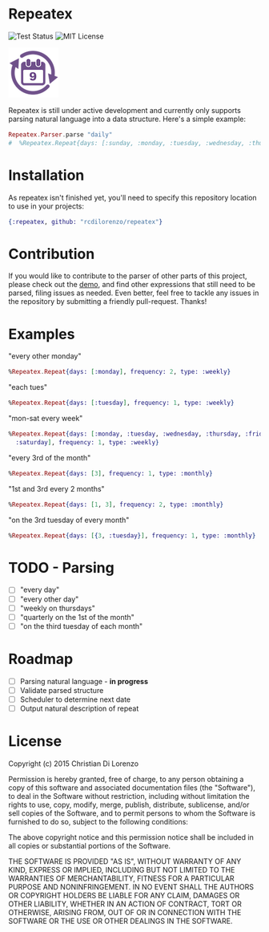Repeatex
========

![Test Status](https://travis-ci.org/rcdilorenzo/repeatex.svg)
![MIT License](https://img.shields.io/badge/license-MIT-blue.svg?style=flat)
<br>

![Repeatex](logo.png)

Repeatex is still under active development and currently only supports parsing natural language into a data structure. Here's a simple example:

```elixir
Repeatex.Parser.parse "daily"
#  %Repeatex.Repeat{days: [:sunday, :monday, :tuesday, :wednesday, :thursday, :friday, :saturday], frequency: 1, type: :weekly}
```

# Installation

As repeatex isn't finished yet, you'll need to specify this repository location to use in your projects:
```elixir
{:repeatex, github: "rcdilorenzo/repeatex"}
```

# Contribution

If you would like to contribute to the parser of other parts of this project, please check out the [demo](http://rcdilorenzo.github.io/repeatex), and find other expressions that still need to be parsed, filing issues as needed. Even better, feel free to tackle any issues in the repository by submitting a friendly pull-request. Thanks!

# Examples

"every other monday"
```elixir
%Repeatex.Repeat{days: [:monday], frequency: 2, type: :weekly}
```

"each tues"
```elixir
%Repeatex.Repeat{days: [:tuesday], frequency: 1, type: :weekly}
```

"mon-sat every week"
```elixir
%Repeatex.Repeat{days: [:monday, :tuesday, :wednesday, :thursday, :friday,
  :saturday], frequency: 1, type: :weekly}
```

"every 3rd of the month"
```elixir
%Repeatex.Repeat{days: [3], frequency: 1, type: :monthly}
```

"1st and 3rd every 2 months"
```elixir
%Repeatex.Repeat{days: [1, 3], frequency: 2, type: :monthly}
```

"on the 3rd tuesday of every month"
```elixir
%Repeatex.Repeat{days: [{3, :tuesday}], frequency: 1, type: :monthly}
```

# TODO - Parsing

- [ ] "every day"
- [ ] "every other day"
- [ ] "weekly on thursdays"
- [ ] "quarterly on the 1st of the month"
- [ ] "on the third tuesday of each month"

# Roadmap

- [ ] Parsing natural language - **in progress**
- [ ] Validate parsed structure
- [ ] Scheduler to determine next date
- [ ] Output natural description of repeat

# License

Copyright (c) 2015 Christian Di Lorenzo

Permission is hereby granted, free of charge, to any person obtaining a copy
of this software and associated documentation files (the "Software"), to deal
in the Software without restriction, including without limitation the rights
to use, copy, modify, merge, publish, distribute, sublicense, and/or sell
copies of the Software, and to permit persons to whom the Software is
furnished to do so, subject to the following conditions:

The above copyright notice and this permission notice shall be included in
all copies or substantial portions of the Software.

THE SOFTWARE IS PROVIDED "AS IS", WITHOUT WARRANTY OF ANY KIND, EXPRESS OR
IMPLIED, INCLUDING BUT NOT LIMITED TO THE WARRANTIES OF MERCHANTABILITY,
FITNESS FOR A PARTICULAR PURPOSE AND NONINFRINGEMENT. IN NO EVENT SHALL THE
AUTHORS OR COPYRIGHT HOLDERS BE LIABLE FOR ANY CLAIM, DAMAGES OR OTHER
LIABILITY, WHETHER IN AN ACTION OF CONTRACT, TORT OR OTHERWISE, ARISING FROM,
OUT OF OR IN CONNECTION WITH THE SOFTWARE OR THE USE OR OTHER DEALINGS IN
THE SOFTWARE.
